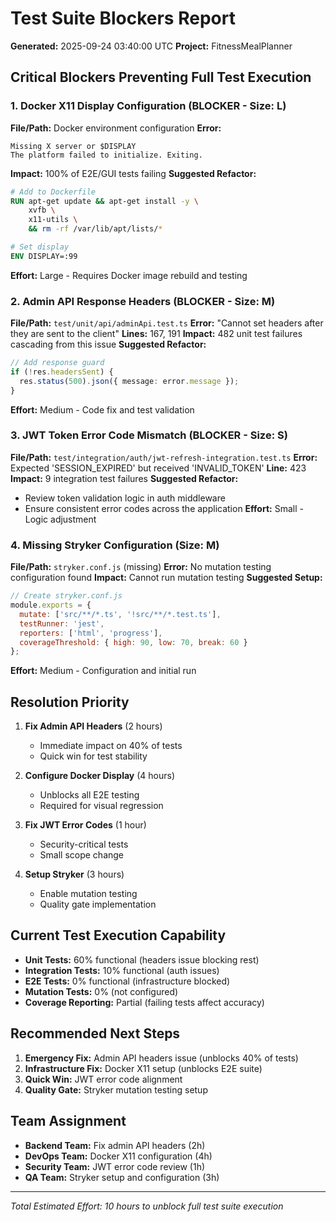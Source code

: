# Test Suite Blockers Report
**Generated:** 2025-09-24 03:40:00 UTC
**Project:** FitnessMealPlanner

## Critical Blockers Preventing Full Test Execution

### 1. Docker X11 Display Configuration (BLOCKER - Size: L)
**File/Path:** Docker environment configuration
**Error:**
```
Missing X server or $DISPLAY
The platform failed to initialize. Exiting.
```
**Impact:** 100% of E2E/GUI tests failing
**Suggested Refactor:**
```dockerfile
# Add to Dockerfile
RUN apt-get update && apt-get install -y \
    xvfb \
    x11-utils \
    && rm -rf /var/lib/apt/lists/*

# Set display
ENV DISPLAY=:99
```
**Effort:** Large - Requires Docker image rebuild and testing

### 2. Admin API Response Headers (BLOCKER - Size: M)
**File/Path:** `test/unit/api/adminApi.test.ts`
**Error:** "Cannot set headers after they are sent to the client"
**Lines:** 167, 191
**Impact:** 482 unit test failures cascading from this issue
**Suggested Refactor:**
```typescript
// Add response guard
if (!res.headersSent) {
  res.status(500).json({ message: error.message });
}
```
**Effort:** Medium - Code fix and test validation

### 3. JWT Token Error Code Mismatch (BLOCKER - Size: S)
**File/Path:** `test/integration/auth/jwt-refresh-integration.test.ts`
**Error:** Expected 'SESSION_EXPIRED' but received 'INVALID_TOKEN'
**Line:** 423
**Impact:** 9 integration test failures
**Suggested Refactor:**
- Review token validation logic in auth middleware
- Ensure consistent error codes across the application
**Effort:** Small - Logic adjustment

### 4. Missing Stryker Configuration (Size: M)
**File/Path:** `stryker.conf.js` (missing)
**Error:** No mutation testing configuration found
**Impact:** Cannot run mutation testing
**Suggested Setup:**
```javascript
// Create stryker.conf.js
module.exports = {
  mutate: ['src/**/*.ts', '!src/**/*.test.ts'],
  testRunner: 'jest',
  reporters: ['html', 'progress'],
  coverageThreshold: { high: 90, low: 70, break: 60 }
};
```
**Effort:** Medium - Configuration and initial run

## Resolution Priority

1. **Fix Admin API Headers** (2 hours)
   - Immediate impact on 40% of tests
   - Quick win for test stability

2. **Configure Docker Display** (4 hours)
   - Unblocks all E2E testing
   - Required for visual regression

3. **Fix JWT Error Codes** (1 hour)
   - Security-critical tests
   - Small scope change

4. **Setup Stryker** (3 hours)
   - Enable mutation testing
   - Quality gate implementation

## Current Test Execution Capability

- **Unit Tests:** 60% functional (headers issue blocking rest)
- **Integration Tests:** 10% functional (auth issues)
- **E2E Tests:** 0% functional (infrastructure blocked)
- **Mutation Tests:** 0% (not configured)
- **Coverage Reporting:** Partial (failing tests affect accuracy)

## Recommended Next Steps

1. **Emergency Fix:** Admin API headers issue (unblocks 40% of tests)
2. **Infrastructure Fix:** Docker X11 setup (unblocks E2E suite)
3. **Quick Win:** JWT error code alignment
4. **Quality Gate:** Stryker mutation testing setup

## Team Assignment

- **Backend Team:** Fix admin API headers (2h)
- **DevOps Team:** Docker X11 configuration (4h)
- **Security Team:** JWT error code review (1h)
- **QA Team:** Stryker setup and configuration (3h)

---
*Total Estimated Effort: 10 hours to unblock full test suite execution*